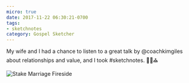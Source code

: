 ```yaml
---
micro: true
date: 2017-11-22 06:30:21-0700
tags:
- sketchnotes
category: Gospel Sketcher
---
```


My wife and I had a chance to listen to a great talk by @coachkimgiles about relationships and value, and I took #sketchnotes. ✍🏼⛪️

<img src="https://www.gospelsketcher.org/uploads/2018/73e2f0afc2.jpg" alt="Stake Marriage Fireside" />